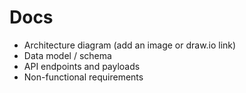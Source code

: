 # Docs

- Architecture diagram (add an image or draw.io link)
- Data model / schema
- API endpoints and payloads
- Non-functional requirements
